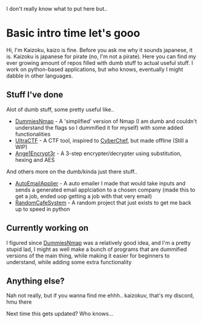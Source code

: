 I don't really know what to put here but..

# Basic intro time let's gooo

Hi, I'm Kaizoku, kaizo is fine. Before you ask me why it sounds japanese, it is. Kaizoku is japanese for pirate (no, I'm not a pirate). Here you can find my ever growing amount of repos filled with dumb stuff to actual useful stuff. I work on python-based applications, but who knows, eventually I might dabble in other languages.

## Stuff I've done
Alot of dumb stuff, some pretty useful like..
- [DummiesNmap](https://github.com/kaizokuv/dummiesnmap) - A 'simplified' version of Nmap (I am dumb and couldn't understand the flags so I dummified it for myself) with some added functionalities
- [UltraCTF](https://github.com/kaizokuv/UltraCTF) - A CTF tool, inspired to [CyberChef](https://github.com/gchq/CyberChef), but made offline (Still a WIP)
- [Ange1Encrypt3r](https://github.com/kaizokuv/Ange1Encrypt3r) - A 3-step encrypter/decrypter using substitution, hexing and AES

And others more on the dumb/kinda just there stuff..
- [AutoEmailApplier](https://github.com/kaizokuv/AutoEmailApplier) - A auto emailer I made that would take inputs and sends a generated email applciation to a chosen company (made this to get a job, ended uop getting a job with that very email)
- [RandomCafeSystem](https://github.com/kaizokuv/RandomCafeSystem) - A random project that just exists to get me back up to speed in python

## Currently working on
I figured since [DummiesNmap](https://github.com/kaizokuv/dummiesnmap) was a relatively good idea, and I'm a pretty stupid lad, I might as well make a bunch of programs that are dummified versions of the main thing, while making it easier for beginners to understand, while adding some extra functionality

## Anything else?
Nah not really, but if you wanna find me ehhh..
kaizokuv, that's my discord, hmu there

Next time this gets updated? Who knows...
